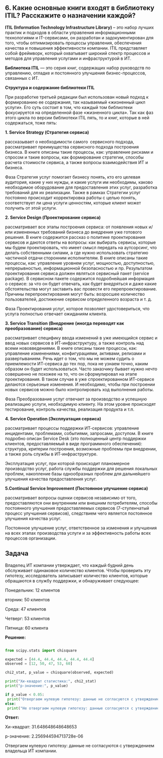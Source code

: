## 6. Какие основные книги входят в библиотеку ITIL? Расскажите о назначении каждой?
**ITIL (Information Technology Infrastructure Library)** – это набор лучших 
практик и подходов в области управления информационными технологиями 
и IT-сервисами, он разработан и задокументирован для того, чтобы 
оптимизировать процессы управления, обеспечения качества и повышения 
эффективности компании. ITIL представляет собой фреймворк, который 
охватывает широкий спектр процессов и методов для управления услугами и 
инфраструктурой в ИТ.

**Библиотека ITIL** — это серия книг, 
содержащих набор руководств по управлению, отладке и постоянного 
улучшения бизнес-процессов, связанных с ИТ.

**Структура и содержание библиотеки ITIL**

При разработке третьей редакции был использован новый подход к 
формированию ее содержания, так называемый «жизненный цикл услуги». 
Его суть состоит в том, что каждый том библиотеки фокусируется на 
определенной фазе «жизненного цикла». Так как фаз этого цикла по версии 
библиотеки ITIL пять, то и книг, которые в ней содержаться, тоже пять:

**1. Service Strategy (Стратегия сервиса)**

рассказывает о необходимости самого сервисного подхода, рассматривает 
преимущества сервисного подхода построения бизнеса. В книге описаны 
такие процессы, как: управление рисками и спросом и такие вопросы, как 
формирование стратегии, способы расчета стоимости сервиса, а также 
вопросы взаимодействия ИТ и бизнеса.

Фаза Стратегия услуг помогает бизнесу понять, кто его целевая 
аудитория, какие у них нужды, и какие услуги им 
необходимы, каково необходимое оборудование для предоставления 
этих услуг, разработка требований для их реализации. Также в рамках 
Стратегии услуг постоянно происходит корректировка работы с целью 
понять, соответствует ли цена услуги ценностям, которые клиент 
может получить от этой услуги.

**2. Service Design (Проектирование сервиса)**

рассматривает все этапы построения сервиса: от появления новых и/или 
измененных требований бизнеса до внедрения уже готового решения. В 
книге содержится рассказ о политике проектирования сервисов и даются 
ответы на вопросы: как выбирать сервисы, которые мы будем проектировать, 
что имеет смысл передать на аутсорсинг, что делать собственными силами, а 
где нужно использовать стратегию частичной отдачи сторонним 
исполнителям. В книге описаны такие процессы, как: управление уровнем 
услуг, мощностью, доступностью, непрерывностью, информационной 
безопасностью и пр.
Результатом проектирования сервиса должен являться сервисный пакет 
(service package). В сервисном пакете содержится подробнейшая информация 
о сервисе: за что он будет отвечать, как будет внедряться и даже какие 
обстоятельства могут заставить вас провести его перепроектирование. 
Причины перепроектирования могут быть: возросшее количество 
пользователей, достижение сервисом определенного возраста и т. д.

Фаза Проектирования услуг, которое позволяет удостовериться, что 
услуга полностью отвечает ожиданиям клиента.

**3. Service Transition (Внедрение (иногда переводят как 
преобразование) сервиса)**

рассматривает специфику ввода изменений в уже имеющийся сервис и ввод 
новых сервисов в ИТ-инфраструктуру, а также контроль над всеми 
нововведениями. В книге описаны такие процессы, как: управление 
изменениями, конфигурациями, активами, релизами и развертыванием.
Речь идет о том, что мы не можем судить о приемлемости ИТ-сервиса до тех 
пор, пока не узнаем точно, каким образом он будет использоваться. Часто 
заказчику бывает нужно нечто совершенно не похожее на то, что он 
сформулировал на этапе проектирования. В таком случае в уже 
спроектированном ИТ-сервисе делаются серьезные изменения. И 
необходимо, чтобы при построении новых сервисов можно было 
контролировать ход выполнения работы. 

Фаза Преобразование услуг отвечает за производство и успешную 
реализацию услуги, необходимую клиенту. На этом уровне происходят 
тестирование, контроль качества, реализация продукта и т.п.

**4. Service Operation (Эксплуатация сервиса)**

рассматривает процессы поддержки ИТ-сервисов: управление инцидентами, 
проблемами, событиями, запросами, доступом. В книге подробно описан 
Service Desk (это полноценный центр поддержки клиентов, предоставляемый в виде программного обеспечения):
структура, критерии построения, возможные проблемы при внедрении, а также роль 
службы в ИТ-инфраструктуре.

Эксплуатация услуг, при которой происходит планомерное 
производство услуг, работа службы поддержки для решения локальных 
проблем, накопление базы однообразных проблем для дальнейшего 
улучшения качества предоставления услуг.

**5.Continual Service Improvement (Постоянное улучшение сервиса)**

рассматривает вопросы оценки сервисов независимо от того, 
предоставляются они внутренним или внешним потребителям, способы 
постоянного улучшения предоставляемых сервисов (7-ступенчатый процесс 
улучшения сервисов), следствием чего является постоянное улучшения 
качества услуг.

Постоянное улучшение услуг, ответственное за изменения и 
улучшения на всех этапах производства услуги и за эффективность 
работы всех процессов организации.

## Задача
Владелец ИТ компании утверждает, что каждый будний день обслуживает одинаковое количество клиентов.
Чтобы проверить эту гипотезу, исследователь записывает количество клиентов, которые обращаются в службу поддержки, и обнаруживает следующее:

Понедельник: 12 клиентов

вторник: 50 клиентов

Среда: 47 клиентов

Четверг: 53 клиентов

Пятница: 60 клиента

**Решение:**
``` python

from scipy.stats import chisquare

expected = [44.4, 44.4, 44.4, 44.4, 44.4] 
observed = [12, 50, 47, 53, 60]

chi2_stat, p_value = chisquare(observed, expected)

print("Хи-квадрат статистика:", chi2_stat)
print("p-значение:", p_value)

if p_value < 0.05:
 print("Отвергаем нулевую гипотезу: данные не согласуются с утверждением владельца ИТ компании.")
else:
 print("Не отвергаем нулевую гипотезу: данные согласуются с утверждением владельца ИТ компании.")
```
**Ответ:**

Хи-квадрат: 31.648648648648653

р-значение: 2.256944594713728e-06

Отвергаем нулевую гипотезу: данные не согласуются с утверждением владельца ИТ компании.
